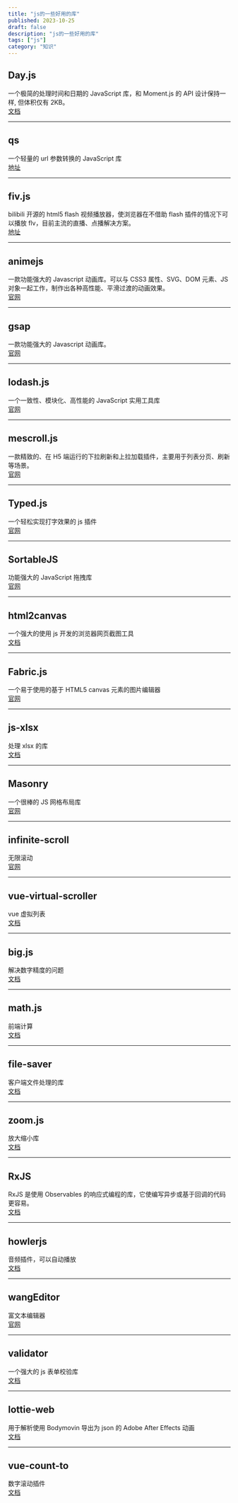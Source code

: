 ```yaml
---
title: "js的一些好用的库"
published: 2023-10-25
draft: false
description: "js的一些好用的库"
tags: ["js"]
category: "知识"
---
```


## Day.js

一个极简的处理时间和日期的 JavaScript 库，和 Moment.js 的 API 设计保持一样, 但体积仅有 2KB。  
[文档](https://dayjs.gitee.io/zh-CN/)

---

## qs

一个轻量的 url 参数转换的 JavaScript 库  
[地址](https://github.com/ljharb/qs)

---

## fiv.js

bilibili 开源的 html5 flash 视频播放器，使浏览器在不借助 flash 插件的情况下可以播放 flv，目前主流的直播、点播解决方案。  
[地址](https://github.com/bilibili/flv.js)

---

## animejs

一款功能强大的 Javascript 动画库。可以与 CSS3 属性、SVG、DOM 元素、JS 对象一起工作，制作出各种高性能、平滑过渡的动画效果。  
[官网](https://animejs.com/)

---

## gsap

一款功能强大的 Javascript 动画库。  
[官网](https://gsap.com/)

---

## lodash.js

一个一致性、模块化、高性能的 JavaScript 实用工具库  
[官网](https://lodash.com/)

---

## mescroll.js

一款精致的、在 H5 端运行的下拉刷新和上拉加载插件，主要用于列表分页、刷新等场景。  
[官网](https://www.mescroll.com/)

---

## Typed.js

一个轻松实现打字效果的 js 插件  
[官网](https://mattboldt.com/demos/typed-js/)

---

## SortableJS

功能强大的 JavaScript 拖拽库  
[官网](https://github.com/SortableJS/Sortable)

---

## html2canvas

一个强大的使用 js 开发的浏览器网页截图工具  
[文档](https://html2canvas.hertzen.com/getting-started)

---

## Fabric.js

一个易于使用的基于 HTML5 canvas 元素的图片编辑器  
[官网](http://fabricjs.com/)

---

## js-xlsx

处理 xlsx 的库  
[文档](https://github.com/protobi/js-xlsx)

---

## Masonry

一个很棒的 JS 网格布局库  
[官网](https://masonry.desandro.com/)

---

## infinite-scroll

无限滚动  
[官网](https://infinite-scroll.com/)

---

## vue-virtual-scroller

vue 虚拟列表  
[文档](https://github.com/Akryum/vue-virtual-scroller)

---

## big.js

解决数字精度的问题  
[文档](https://mikemcl.github.io/big.js/#big)

---

## math.js

前端计算  
[文档](https://github.com/josdejong/mathjs)

---

## file-saver

客户端文件处理的库  
[文档](https://github.com/eligrey/FileSaver.js)

---

## zoom.js

放大缩小库  
[文档](https://github.com/hakimel/zoom.js)

---

## RxJS

RxJS 是使用 Observables 的响应式编程的库，它使编写异步或基于回调的代码更容易。  
[文档](https://cn.rx.js.org/)

---

## howlerjs

音频插件，可以自动播放  
[文档](https://howlerjs.com/)

---

## wangEditor

富文本编辑器  
[官网](https://www.wangeditor.com/)

---

## validator

一个强大的 js 表单校验库  
[文档](https://github.com/validatorjs/validator.js)

---

## lottie-web

用于解析使用 Bodymovin 导出为 json 的 Adobe After Effects 动画  
[文档](https://github.com/airbnb/lottie-web)

---

## vue-count-to

数字滚动插件  
[文档](https://github.com/xiaofan9/vue-count-to?tab=readme-ov-file)
